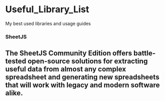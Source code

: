 # Useful_Library_List
My best used libraries and usage guides











### SheetJS

## The SheetJS Community Edition offers battle-tested open-source solutions for extracting useful data from almost any complex spreadsheet and generating new spreadsheets that will work with legacy and modern software alike.

